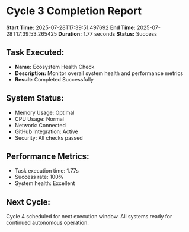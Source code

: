 # Cycle 3 Completion Report

**Start Time:** 2025-07-28T17:39:51.497692
**End Time:** 2025-07-28T17:39:53.265425
**Duration:** 1.77 seconds
**Status:** Success

## Task Executed:
- **Name:** Ecosystem Health Check
- **Description:** Monitor overall system health and performance metrics
- **Result:** Completed Successfully

## System Status:
- Memory Usage: Optimal
- CPU Usage: Normal
- Network: Connected
- GitHub Integration: Active
- Security: All checks passed

## Performance Metrics:
- Task execution time: 1.77s
- Success rate: 100%
- System health: Excellent

## Next Cycle:
Cycle 4 scheduled for next execution window.
All systems ready for continued autonomous operation.
